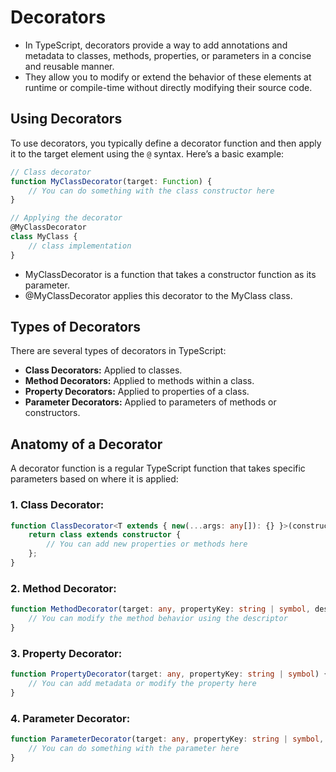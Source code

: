 # Decorators
- In TypeScript, decorators provide a way to add annotations and metadata to classes, methods, properties, or parameters in a concise and reusable manner.
- They allow you to modify or extend the behavior of these elements at runtime or compile-time without directly modifying their source code.

## Using Decorators
To use decorators, you typically define a decorator function and then apply it to the target element using the `@` syntax. Here’s a basic example:

```ts
// Class decorator
function MyClassDecorator(target: Function) {
    // You can do something with the class constructor here
}

// Applying the decorator
@MyClassDecorator
class MyClass {
    // class implementation
}
```

- MyClassDecorator is a function that takes a constructor function as its parameter.
- @MyClassDecorator applies this decorator to the MyClass class.

## Types of Decorators
There are several types of decorators in TypeScript:

- **Class Decorators:** Applied to classes.
- **Method Decorators:** Applied to methods within a class.
- **Property Decorators:** Applied to properties of a class.
- **Parameter Decorators:** Applied to parameters of methods or constructors.

## Anatomy of a Decorator
A decorator function is a regular TypeScript function that takes specific parameters based on where it is applied:

### 1. Class Decorator:

```ts
function ClassDecorator<T extends { new(...args: any[]): {} }>(constructor: T) {
    return class extends constructor {
        // You can add new properties or methods here
    };
}
```

### 2. Method Decorator:

```ts
function MethodDecorator(target: any, propertyKey: string | symbol, descriptor: PropertyDescriptor) {
    // You can modify the method behavior using the descriptor
}
```

### 3. Property Decorator:

```ts
function PropertyDecorator(target: any, propertyKey: string | symbol) {
    // You can add metadata or modify the property here
}
```

### 4. Parameter Decorator:

```ts
function ParameterDecorator(target: any, propertyKey: string | symbol, parameterIndex: number) {
    // You can do something with the parameter here
}
```

